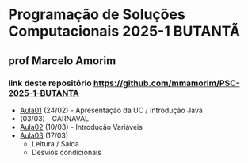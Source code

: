 # Programação de Soluções Computacionais 2025-1 BUTANTÃ

## prof Marcelo Amorim

### link deste repositório https://github.com/mmamorim/PSC-2025-1-BUTANTA

* [Aula01](./aula01/) (24/02) - Apresentação da UC / Introdução Java
* (03/03) - CARNAVAL
* [Aula02](./aula02/) (10/03) - Introdução Variáveis 
* [Aula03](./aula03/) (17/03) 
  - Leitura / Saída
  - Desvios condicionais